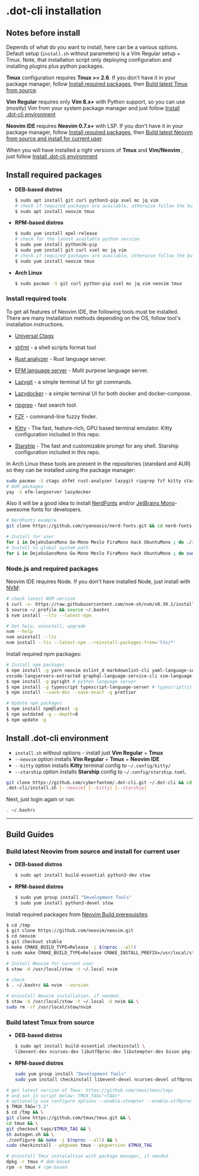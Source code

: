 # .dot-cli installation

## Notes before install

Depends of what do you want to install, here can be a various options. Default setup (`install.sh` without parameters) is a Vim Regular setup + Tmux. Note, that installation script only deploying configuration and installing plugins plus python packages.

**Tmux** configuration requires **Tmux >= 2.6**. If you don't have it in your package manager, follow [Install required packages](#install-required-packages),
then [Build latest Tmux from source](#build-latest-tmux-from-source).

**Vim Regular** requires only **Vim 8.x+** with Python support, so you can use (mostly) Vim from your system package manager and just follow [Install .dot-cli environment](#install-.dot-cli-environment)

**Neovim IDE** requires **Neovim 0.7.x+** with LSP. If you don't have it in your package manager, follow [Install required packages](#install-required-packages),
then [Build latest Neovim from source and install for current user](#build-latest-neovim-from-source-and-install-for-current-user).

When you will have installed a right versions of **Tmux** and **Vim/Neovim** , just follow [Install .dot-cli environment](#install-.dot-cli-environment)

## Install required packages

- **DEB-based distros**

  ```bash
  $ sudo apt install git curl python3-pip xsel mc jq vim
  # check if required packages are available, otherwise follow the build guide
  $ sudo apt install neovim tmux
  ```

- **RPM-based distros**

  ```bash
  $ sudo yum install epel-release
  # check for the latest available python version
  $ sudo yum install python36-pip
  $ sudo yum install git curl xsel mc jq vim
  # check if required packages are available, otherwise follow the build guide
  $ sudo yum install neovim tmux
  ```

- **Arch Linux**

  ```bash
  $ sudo pacman -S git curl python-pip xsel mc jq vim neovim tmux
  ```

### Install required tools

To get all features of Neovim IDE, the following tools must be installed.
There are many installation methods depending on the OS, follow tool's installation
instructions.

- [Universal Ctags](https://github.com/universal-ctags/ctags)

- [shfmt](https://github.com/mvdan/sh) - a shell scripts format tool

- [Rust analyzer](https://github.com/rust-analyzer/rust-analyzer) - Rust language server.

- [EFM language server](https://github.com/mattn/efm-langserver) - Multi purpose language server.

- [Lazygit](https://github.com/jesseduffield/lazygit#installation) - a simple terminal UI for git commands.

- [Lazydocker](https://github.com/jesseduffield/lazydocker#installation) - a simple terminal UI for both docker and docker-compose.

- [ripgrep](https://github.com/BurntSushi/ripgrep#installation) - fast search tool.

- [FZF](https://github.com/junegunn/fzf) - command-line fuzzy finder.

- [Kitty](https://sw.kovidgoyal.net/kitty/binary/) - The fast, feature-rich, GPU based terminal emulator. Kitty configuration included in this repo.

- [Starship](https://starship.rs/) - The fast and customizable prompt for any shell. Starship configuration included in this repo.

In Arch Linux these tools are present in the repositories (standard and AUR) so they can be installed using the package manager:

```bash
sudo pacman -S ctags shfmt rust-analyzer lazygit ripgrep fzf kitty starship
# AUR packages
yay -S efm-langserver lazydocker
```

Also it will be a good idea to install [NerdFonts](https://github.com/ryanoasis/nerd-fonts) and/or [JetBrains Mono](https://www.jetbrains.com/lp/mono/)- awesome fonts for developers.

```bash
# NerdFonts example
git clone https://github.com/ryanoasis/nerd-fonts.git && cd nerd-fonts

# Install for user
for i in DejaVuSansMono Go-Mono Meslo FiraMono Hack UbuntuMono ; do ./install.sh -U "$i" ; done
# Install to global system path
for i in DejaVuSansMono Go-Mono Meslo FiraMono Hack UbuntuMono ; do sudo ./install.sh -S "$i" ; done
```

### Node.js and required packages

Neovim IDE requires Node. If you don't have installed Node, just install with [NVM](https://github.com/nvm-sh/nvm):

```bash
# check latest NVM version
$ curl -o- https://raw.githubusercontent.com/nvm-sh/nvm/v0.39.1/install.sh | bash
$ source ~/.profile && source ~/.bashrc
$ nvm install --lts --latest-npm

# Get help, uninstall, upgrade
nvm --help
nvm uninstall --lts
nvm install --lts --latest-npm --reinstall-packages-from='lts/*'
```

Install required npm packages:

```bash
# Install npm packages
$ npm install -g yarn neovim eslint_d markdownlint-cli yaml-language-server bash-language-server \
vscode-langservers-extracted graphql-language-service-cli vim-language-server
$ npm install -g pyright # python language server
$ npm install -g typescript typescript-language-server # typescript/js language server
$ npm install --save-dev --save-exact -g prettier

# Update npm packages
$ npm install npm@latest -g
$ npm outdated -g --depth=0
$ npm update -g
```

## Install .dot-cli environment

- `install.sh` without options - install just **Vim Regular** + **Tmux**
- `--neovim` option installs **Vim Regular** + **Tmux** + **Neovim IDE**
- `--kitty` option installs **Kitty** terminal config to `~/.config/kitty/`
- `--starship` option installs **Starship** config to `~/.config/starship.toml`.

```bash
git clone https://github.com/cyberfantom/.dot-cli.git ~/.dot-cli && cd ~/
.dot-cli/install.sh [--neovim] [--kitty] [--starship]
```

Next, just login again or run:

```bash
. ~/.bashrc
```

---

## Build Guides

### Build latest Neovim from source and install for current user

- **DEB-based distros**

  ```bash
  $ sudo apt install build-essential python3-dev stow
  ```

- **RPM-based distros**

  ```bash
  $ sudo yum group install "Development Tools"
  $ sudo yum install python3-devel stow
  ```

Install required packages from [Neovim Build prerequisites](https://github.com/neovim/neovim/wiki/Building-Neovim#build-prerequisites)

```bash
$ cd /tmp
$ git clone https://github.com/neovim/neovim.git
$ cd neovim
$ git checkout stable
$ make CMAKE_BUILD_TYPE=Release -j $(nproc --all)
$ sudo make CMAKE_BUILD_TYPE=Release CMAKE_INSTALL_PREFIX=/usr/local/stow/nvim install

# Install Neovim for current user
$ stow -d /usr/local/stow -t ~/.local nvim

# check
$ . ~/.bashrc && nvim --version

# Uninstall Neovim installation, if needed:
$ stow -d /usr/local/stow -t ~/.local -D nvim && \
sudo rm -rf /usr/local/stow/nvim
```

### Build latest Tmux from source

- **DEB-based distros**

  ```bash
  $ sudo apt install build-essential checkinstall \
  libevent-dev ncurses-dev libutf8proc-dev libutempter-dev bison pkg-config
  ```

- **RPM-based distros**

  ```bash
  sudo yum group install "Development Tools"
  sudo yum install checkinstall libevent-devel ncurses-devel utf8proc-devel libutempter-devel bison pkg-config
  ```

```bash
# get latest version of Tmux: https://github.com/tmux/tmux/tags
# and set in script below: TMUX_TAG="<TAG>"
# optionally use configure options --enable-utempter --enable-utf8proc
$ TMUX_TAG="3.2"
$ cd /tmp && \
git clone https://github.com/tmux/tmux.git && \
cd tmux && \
git checkout tags/$TMUX_TAG && \
sh autogen.sh && \
./configure && make -j $(nproc --all) && \
sudo checkinstall --pkgname tmux --pkgversion $TMUX_TAG

# Uninstall Tmux instalaltion with package manager, if needed
dpkg -r tmux # deb-based
rpm -e tmux # rpm-based
```
